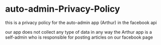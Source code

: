 # auto-admin-Privacy-Policy
this is a privacy policy for the auto-admin app (Arthur) in the facebook api

our app does not collect any type of data in any way
the Arthur app is a self-admin who is responsible for posting articles on our facebook page
